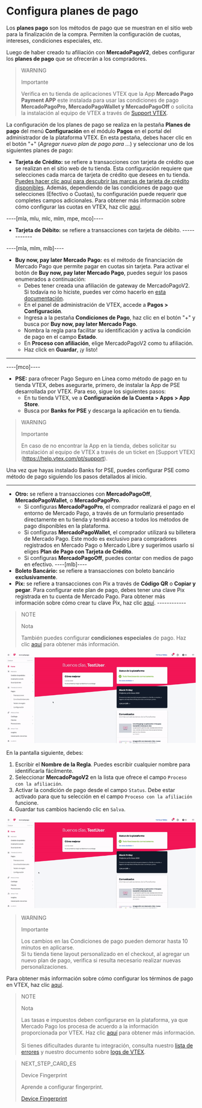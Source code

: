 # Configura planes de pago

Los **planes pago** son los métodos de pago que se muestran en el sitio web para la finalización de la compra. Permiten la configuración de cuotas, intereses, condiciones especiales, etc.

Luego de haber creado tu afiliación con **MercadoPagoV2**, debes configurar los **planes de pago** que se ofrecerán a los compradores.

> WARNING
>
> Importante
>
> Verifica en tu tienda de aplicaciones VTEX que la App **Mercado Pago Payment APP** este instalada para usar las condiciones de pago **MercadoPagoPro, MercadoPagoWallet y MercadoPagoOff** o solicita la instalación al equipo de VTEX a través de [Support VTEX](https://help.vtex.com/es/support).

La configuración de los planes de pago se realiza en la pestaña **Planes de pago** del menú **Configuración** en el módulo **Pagos** en el portal del administrador de la plataforma VTEX. En esta pestaña, debes hacer clic en el botón "+" (*Agregar nuevo plan de pago para ...*) y seleccionar uno de los siguientes planes de pago:

* **Tarjeta de Crédito:** se refiere a transacciones con tarjeta de crédito que se realizan en el sitio web de tu tienda. Esta configuración requiere que selecciones cada marca de tarjeta de crédito que desees en tu tienda. [Puedes hacer clic aquí para descubrir las marcas de tarjeta de crédito disponibles](https://www.mercadopago[FAKER][URL][DOMAIN]/developers/es/guides/vtex/payment-methods). Además, dependiendo de las condiciones de pago que selecciones (Efectivo o Cuotas), tu configuración puede requerir que completes campos adicionales. Para obtener más información sobre cómo configurar las cuotas en VTEX, haz clic [aquí](https://help.vtex.com/es/tutorial/condicoes-de-pagamento--tutorials_455#parcelado-sem-juros). 

----[mla, mlu, mlc, mlm, mpe, mco]----
* **Tarjeta de Débito:** se refiere a transacciones con tarjeta de débito. ------------

----[mla, mlm, mlb]----
* **Buy now, pay later Mercado Pago:** es el método de financiación de Mercado Pago que permite pagar en cuotas sin tarjeta. Para activar el botón de **Buy now, pay later Mercado Pago**, puedes seguir los pasos enumerados a continuación:
  * Debes tener creada una afiliación de gateway de MercadoPagoV2. Si todavía no lo hiciste, puedes ver cómo hacerlo en [esta documentación](/developers/es/docs/vtex/gateway-affiliations).
  * En el panel de administración de VTEX, accede a **Pagos > Configuración**.
  * Ingresa a la pestaña **Condiciones de Pago**, haz clic en el botón "+" y busca por **Buy now, pay later Mercado Pago**.
  * Nombra la regla para facilitar su identificación y activa la condición de pago en el campo **Estado**.
  * En **Proceso con afiliación**, elige MercadoPagoV2 como tu afiliación.
  * Haz click en **Guardar**, ¡y listo!
------------

----[mco]----
* **PSE:** para ofrecer Pago Seguro en Línea como método de pago en tu tienda VTEX, debes asegurarte, primero, de instalar la App de PSE desarrollada por VTEX. Para eso, sigue los siguientes pasos:
  * En tu tienda VTEX, ve a **Configuración de la Cuenta > Apps > App Store**.
  * Busca por **Banks for PSE** y descarga la aplicación en tu tienda.


> WARNING
>
> Importante
>
> En caso de no encontrar la App en la tienda, debes solicitar su instalación al equipo de VTEX a través de un ticket en [Support VTEX] (https://help.vtex.com/pt/support).


Una vez que hayas instalado Banks for PSE, puedes configurar PSE como método de pago siguiendo los pasos detallados al inicio.

------------

* **Otro:** se refiere a transacciones con **MercadoPagoOff**, **MercadoPagoWallet**, o **MercadoPagoPro**.
  * Si configuras **MercadoPagoPro**, el comprador realizará el pago en el entorno de Mercado Pago, a través de un formulario presentado directamente en tu tienda y tendrá acceso a todos los métodos de pago disponibles en la plataforma.
  * Si configuras **MercadoPagoWallet**, el comprador utilizará su billetera de Mercado Pago. Este modo es exclusivo para compradores registrados en Mercado Pago o Mercado Libre y sugerimos usarlo si eliges **Plan de Pago con Tarjeta de Crédito**.
  * Si configuras **MercadoPagoOff**, puedes contar con medios de pago en efectivo. ----[mlb]----
* **Boleto Bancário:** se refiere a transacciones con boleto bancário **exclusivamente**.
* **Pix:** se refiere a transacciones con Pix a través de **Código QR** o **Copiar y pegar**. Para configurar este plan de pago, debes tener una clave Pix registrada en tu cuenta de Mercado Pago. Para obtener más información sobre cómo crear tu clave Pix, haz clic [aquí](https://www.mercadopago[FAKER][URL][DOMAIN]/stop/pix?url=https%3A%2F%2Fwww.mercadopago.com.br%2Fadmin-pix-keys%2Fmy-keys&authentication_mode=required). ------------

> NOTE
>
> Nota
> 
> También puedes configurar **condiciones especiales** de pago. Haz clic [aquí](https://help.vtex.com/es/tutorial/condicoes-especiais--tutorials_456?&utm_source=admin) para obtener más información.

![Configurar planes de pago](/images/vtex/paymentconditions-imagenv2-es.gif)

En la pantalla siguiente, debes:

1. Escribir el **Nombre de la Regla**. Puedes escribir cualquier nombre para identificarla fácilmente.
2. Seleccionar **MercadoPagoV2** en la lista que ofrece el campo `Proceso con la afiliación`.
3. Activar la condición de pago desde el campo `Status`. Debe estar activado para que tu selección en el campo `Proceso con la afiliación` funcione.
4. Guardar tus cambios haciendo clic en `Salva`.

![Configurar planes de pag con tarjeta de crédito](/images/vtex/paymentconditions-cc-imagenv2-es.gif)

> WARNING
>
> Importante
> 
> Los cambios en las Condiciones de pago pueden demorar hasta 10 minutos en aplicarse.
> <br>
> Si tu tienda tiene layout personalizado en el checkout, al agregar un nuevo plan de pago, verifica si resulta necesario realizar nuevas personalizaciones.

Para obtener más información sobre cómo configurar los términos de pago en VTEX, haz clic [aquí](https://help.vtex.com/es/tutorial/condicoes-de-pagamento--tutorials_455).

> NOTE
>
> Nota
>
> Las tasas e impuestos deben configurarse en la plataforma, ya que Mercado Pago los procesa de acuerdo a la información proporcionada por VTEX. Haz clic [aquí](https://help.vtex.com/es/tutorial/creando-la-tasaimpuesto/) para obtener más información.
> <br>
> <br>
> Si tienes dificultades durante tu integración, consulta nuestro [lista de errores](https://www.mercadopago[FAKER][URL][DOMAIN]/developers/es/guides/plugins/unofficial/vtex/common-errors) y nuestro documento sobre [logs de VTEX](https://www.mercadopago[FAKER][URL][DOMAIN]/developers/es/guides/vtex/logs).

> NEXT_STEP_CARD_ES
>
> Device Fingerprint
>
> Aprende a configurar fingerprint.
>
> [Device Fingerprint](https://www.mercadopago[FAKER][URL][DOMAIN]/developers/es/guides/vtex/device-fingerprint)